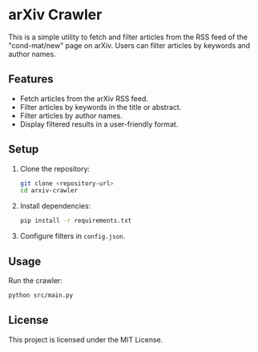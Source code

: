 # arXiv Crawler

This is a simple utility to fetch and filter articles from the RSS feed of the "cond-mat/new" page on arXiv. Users can filter articles by keywords and author names.

## Features
- Fetch articles from the arXiv RSS feed.
- Filter articles by keywords in the title or abstract.
- Filter articles by author names.
- Display filtered results in a user-friendly format.

## Setup

1. Clone the repository:
   ```bash
   git clone <repository-url>
   cd arxiv-crawler
   ```

2. Install dependencies:
   ```bash
   pip install -r requirements.txt
   ```

3. Configure filters in `config.json`.

## Usage

Run the crawler:
```bash
python src/main.py
```

## License
This project is licensed under the MIT License.
